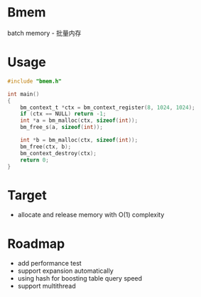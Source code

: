 # Bmem
batch memory - 批量内存

# Usage
```c
#include "bmem.h"

int main()
{
    bm_context_t *ctx = bm_context_register(8, 1024, 1024);
    if (ctx == NULL) return -1;
    int *a = bm_malloc(ctx, sizeof(int));
    bm_free_s(a, sizeof(int));

    int *b = bm_malloc(ctx, sizeof(int));
    bm_free(ctx, b);
    bm_context_destroy(ctx);
    return 0;
}
```

# Target
- allocate and release memory with O(1) complexity

# Roadmap
- add performance test
- support expansion automatically
- using hash for boosting table query speed
- support multithread
